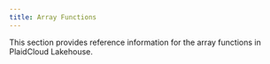 ```yaml
---
title: Array Functions
---
```


This section provides reference information for the array functions in PlaidCloud Lakehouse.

<IndexOverviewList />